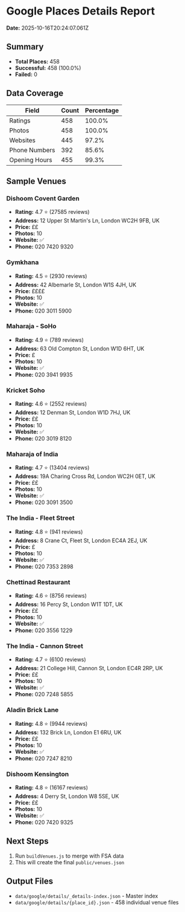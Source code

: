 # Google Places Details Report

**Date:** 2025-10-16T20:24:07.061Z

## Summary
- **Total Places:** 458
- **Successful:** 458 (100.0%)
- **Failed:** 0

## Data Coverage
| Field | Count | Percentage |
|-------|-------|------------|
| Ratings | 458 | 100.0% |
| Photos | 458 | 100.0% |
| Websites | 445 | 97.2% |
| Phone Numbers | 392 | 85.6% |
| Opening Hours | 455 | 99.3% |

## Sample Venues


### Dishoom Covent Garden
- **Rating:** 4.7 ⭐ (27585 reviews)
- **Address:** 12 Upper St Martin's Ln, London WC2H 9FB, UK
- **Price:** ££
- **Photos:** 10
- **Website:** ✅
- **Phone:** 020 7420 9320


### Gymkhana
- **Rating:** 4.5 ⭐ (2930 reviews)
- **Address:** 42 Albemarle St, London W1S 4JH, UK
- **Price:** ££££
- **Photos:** 10
- **Website:** ✅
- **Phone:** 020 3011 5900


### Maharaja - SoHo
- **Rating:** 4.9 ⭐ (789 reviews)
- **Address:** 63 Old Compton St, London W1D 6HT, UK
- **Price:** £
- **Photos:** 10
- **Website:** ✅
- **Phone:** 020 3941 9935


### Kricket Soho
- **Rating:** 4.6 ⭐ (2552 reviews)
- **Address:** 12 Denman St, London W1D 7HJ, UK
- **Price:** ££
- **Photos:** 10
- **Website:** ✅
- **Phone:** 020 3019 8120


### Maharaja of India
- **Rating:** 4.7 ⭐ (13404 reviews)
- **Address:** 19A Charing Cross Rd, London WC2H 0ET, UK
- **Price:** ££
- **Photos:** 10
- **Website:** ✅
- **Phone:** 020 3091 3500


### The India - Fleet Street
- **Rating:** 4.8 ⭐ (941 reviews)
- **Address:** 8 Crane Ct, Fleet St, London EC4A 2EJ, UK
- **Price:** £
- **Photos:** 10
- **Website:** ✅
- **Phone:** 020 7353 2898


### Chettinad Restaurant
- **Rating:** 4.6 ⭐ (8756 reviews)
- **Address:** 16 Percy St, London W1T 1DT, UK
- **Price:** ££
- **Photos:** 10
- **Website:** ✅
- **Phone:** 020 3556 1229


### The India - Cannon Street
- **Rating:** 4.7 ⭐ (6100 reviews)
- **Address:** 21 College Hill, Cannon St, London EC4R 2RP, UK
- **Price:** ££
- **Photos:** 10
- **Website:** ✅
- **Phone:** 020 7248 5855


### Aladin Brick Lane
- **Rating:** 4.8 ⭐ (9944 reviews)
- **Address:** 132 Brick Ln, London E1 6RU, UK
- **Price:** ££
- **Photos:** 10
- **Website:** ✅
- **Phone:** 020 7247 8210


### Dishoom Kensington
- **Rating:** 4.8 ⭐ (16167 reviews)
- **Address:** 4 Derry St, London W8 5SE, UK
- **Price:** ££
- **Photos:** 10
- **Website:** ✅
- **Phone:** 020 7420 9325


## Next Steps
1. Run `buildVenues.js` to merge with FSA data
2. This will create the final `public/venues.json`

## Output Files
- `data/google/details/_details-index.json` - Master index
- `data/google/details/{place_id}.json` - 458 individual venue files
